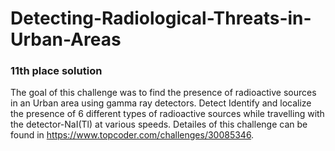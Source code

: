 # Detecting-Radiological-Threats-in-Urban-Areas
### 11th place solution
The goal of this challenge was to find the presence of radioactive sources in an Urban area using gamma ray detectors. Detect Identify and localize the presence of 6 different types of radioactive sources while travelling with the detector-NaI(Tl) at various speeds. Detailes of this challenge can be found in https://www.topcoder.com/challenges/30085346.
